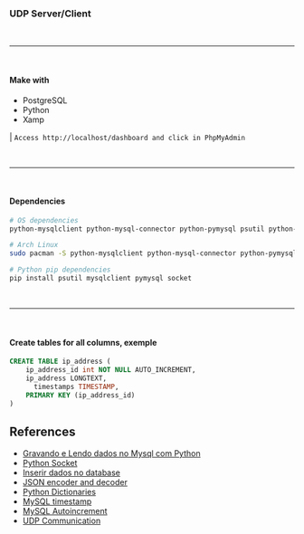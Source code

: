 ### UDP Server/Client

<br>

---

<br>


#### Make with
- PostgreSQL
- Python
- Xamp

| `Access http://localhost/dashboard and click in PhpMyAdmin`

<br>

---

<br>

#### Dependencies

```bash
# OS dependencies
python-mysqlclient python-mysql-connector python-pymysql psutil python-psutil python2-psutil
```

```bash
# Arch Linux
sudo pacman -S python-mysqlclient python-mysql-connector python-pymysql psutil python-psutil python2-psutil pymysql mysqlclient
```

```bash
# Python pip dependencies
pip install psutil mysqlclient pymysql socket
```

<br>

---

<br>


#### Create tables for all columns, exemple

```sql
CREATE TABLE ip_address (
    ip_address_id int NOT NULL AUTO_INCREMENT,
    ip_address LONGTEXT,
	  timestamps TIMESTAMP,
    PRIMARY KEY (ip_address_id)
)
```

## References

- [Gravando e Lendo dados no Mysql com Python](https://medeubranco.wordpress.com/2008/06/04/gravando-e-lendo-dados-no-mysql-com-python/)
- [Python Socket](https://wiki.python.org.br/SocketBasico)
- [Inserir dados no database](https://www.devmedia.com.br/forum/inserir-dados-em-uma-tabela-pelo-python/598838)
- [JSON encoder and decoder](https://docs.python.org/3/library/json.html)
- [Python Dictionaries](https://www.w3schools.com/python/python_dictionaries.asp)
- [MySQL timestamp](https://www.mysqltutorial.org/mysql-timestamp.aspx)
- [MySQL Autoincrement](https://www.w3schools.com/sql/sql_autoincrement.asp)
- [UDP Communication](https://wiki.python.org/moin/UdpCommunication)
